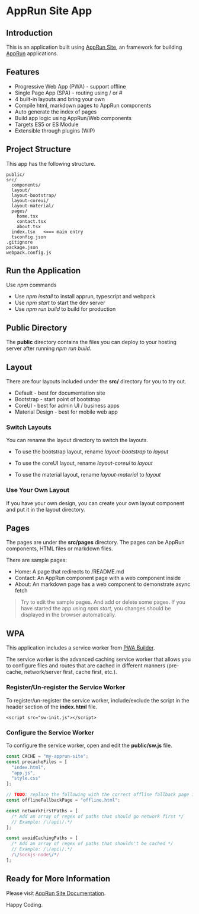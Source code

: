 # AppRun Site App

## Introduction

This is an application built using [AppRun Site](https://github.com/yysun/apprun-site), an framework for building [AppRun](https://github.com/yysun/apprun) applications.

## Features

* Progressive Web App (PWA) - support offline
* Single Page App (SPA) - routing using / or #
* 4 built-in layouts and bring your own
* Compile html, markdown pages to AppRun components
* Auto generate the index of pages
* Build app logic using AppRun/Web components
* Targets ES5 or ES Module
* Extensible through plugins (WIP)


## Project Structure

This app has the following structure.

```
public/
src/
  components/
  layout/
  layout-bootstrap/
  layout-coreui/
  layout-material/
  pages/
    home.tsx
    contact.tsx
    about.tsx
  index.tsx   <=== main entry
  tsconfig.json
.gitignore
package.json
webpack.config.js
```
## Run the Application

Use _npm_ commands

* Use _npm install_ to install apprun, typescript and webpack
* Use _npm start_ to start the dev server
* Use _npm run build_ to build for production


## Public Directory

The **public** directory contains the files you can deploy to your hosting server after running _npm run build_.

## Layout

There are four layouts included under the **src/** directory for you to try out.

* Default - best for documentation site
* Bootstrap - start point of bootstrap
* CoreUI - best for admin UI / business apps
* Material Design - best for mobile web app

### Switch Layouts

You can rename the layout directory to switch the layouts.

* To use the bootstrap layout, rename _layout-bootstrap_ to _layout_

* To use the coreUI layout, rename _layout-coreui_ to _layout_

* To use the material layout, rename _layout-material_ to _layout_

### Use Your Own Layout

If you have your own design, you can create your own layout component and put it in the layout directory.

## Pages

The pages are under the **src/pages** directory. The pages can be AppRun components, HTML files or markdown files.

There are sample pages:

* Home: A page that redirects to /README.md
* Contact: An AppRun component page with a web component inside
* About: An markdown page has a web component to demonstrate async fetch

> Try to edit the sample pages. And add or delete some pages. If you have started the app using _npm start_, you changes should be displayed in the browser automatically.


## WPA

This application includes a service worker from [PWA Builder](https://www.pwabuilder.com/).

The service worker is the advanced caching service worker that allows you to configure files and routes that are cached in different manners (pre-cache, network/server first, cache first, etc.).

### Register/Un-register the Service Worker

To register/un-register the service worker, include/exclude the script in the header section of the **index.html** file.

```
<script src="sw-init.js"></script>
```

### Configure the Service Worker

To configure the service worker, open and edit the **public/sw.js** file.


```javascript
const CACHE = "my-apprun-site";
const precacheFiles = [
  "index.html",
  "app.js",
  "style.css"
];

// TODO: replace the following with the correct offline fallback page i.e.: const offlineFallbackPage = "offline.html";
const offlineFallbackPage = "offline.html";

const networkFirstPaths = [
  /* Add an array of regex of paths that should go network first */
  // Example: /\/api\/.*/
];

const avoidCachingPaths = [
  /* Add an array of regex of paths that shouldn't be cached */
  // Example: /\/api\/.*/
  /\/sockjs-node\/*/
];

```

## Ready for More Information

Please visit [AppRun Site Documentation](https://yysun.github.io/apprun-site/).


Happy Coding.
